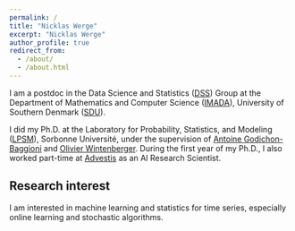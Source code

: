 ```yaml
---
permalink: /
title: "Nicklas Werge"
excerpt: "Nicklas Werge"
author_profile: true
redirect_from: 
  - /about/
  - /about.html
---
```


I am a postdoc in the Data Science and Statistics ([DSS](https://dss.sdu.dk)) Group at the Department of Mathematics and Computer Science ([IMADA](https://www.sdu.dk/en/om_sdu/institutter_centre/imada_matematik_og_datalogi)), University of Southern Denmark ([SDU](https://www.sdu.dk/en)).

I did my Ph.D. at the Laboratory for Probability, Statistics, and Modeling ([LPSM](https://www.lpsm.paris)), Sorbonne Université, under the supervision of [Antoine Godichon-Baggioni](http://godichon.perso.math.cnrs.fr) and [Olivier Wintenberger](http://wintenberger.fr). During the first year of my Ph.D., I also worked part-time at [Advestis](https://www.advestis.com) as an AI Research Scientist.

## Research interest
I am interested in machine learning and statistics for time series, especially online learning and stochastic algorithms.
